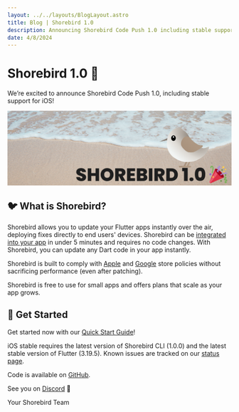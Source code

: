 ```yaml
---
layout: ../../layouts/BlogLayout.astro
title: Blog | Shorebird 1.0
description: Announcing Shorebird Code Push 1.0 including stable support for iOS and how to get started.
date: 4/8/2024
---
```


# Shorebird 1.0 🥳

We’re excited to announce Shorebird Code Push 1.0, including stable support for iOS!

![1.0 Announcement](../../assets/images/shorebird-1.0.png)

## 🐦 What is Shorebird?

Shorebird allows you to update your Flutter apps instantly over the air,
deploying fixes directly to end users' devices. Shorebird can be [integrated into
your app](https://docs.shorebird.dev) in under 5 minutes and requires no code changes. With Shorebird, you
can update any Dart code in your app instantly.

Shorebird is built to comply with
[Apple](https://docs.shorebird.dev/faq#does-shorebird-comply-with-app-store-guidelines)
and
[Google](https://docs.shorebird.dev/faq#does-shorebird-comply-with-play-store-guidelines)
store policies without sacrificing performance (even after patching).

Shorebird is free to use for small apps and offers plans that scale as your app
grows.

## 🚀 Get Started

Get started now with our [Quick Start
Guide](https://docs.shorebird.dev/guides/code_push_quickstart)!

iOS stable requires the latest version of Shorebird CLI (1.0.0) and the latest
stable version of Flutter (3.19.5). Known issues are tracked on our [status page](https://docs.shorebird.dev/status).

Code is available on [GitHub](https://github.com/shorebirdtech/shorebird).

See you on [Discord](https://discord.gg/shorebird) 👋

Your Shorebird Team
